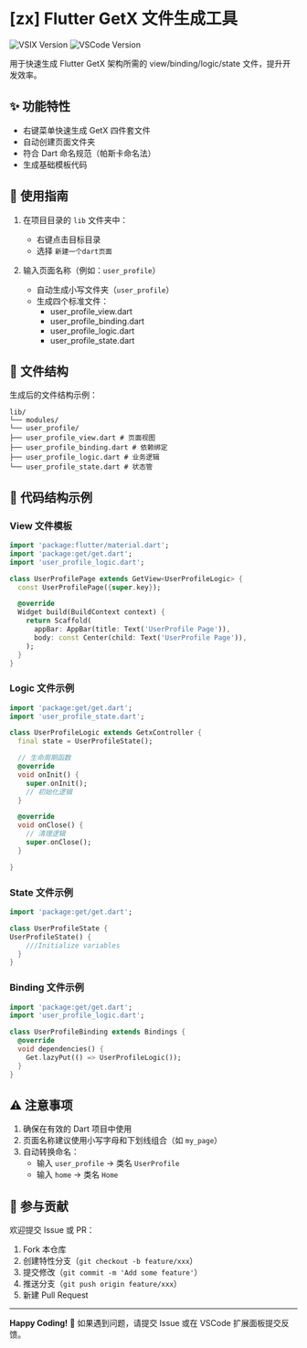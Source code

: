 <!--
 * @Date: 2025-02-23 12:24:12
 * @LastEditors: shawn
 * @LastEditTime: 2025-02-24 07:38:09
-->

# [zx] Flutter GetX 文件生成工具

![VSIX Version](https://img.shields.io/badge/version-0.0.2-blue)
![VSCode Version](https://img.shields.io/badge/vscode-%3E%3D1.97.0-brightgreen)

用于快速生成 Flutter GetX 架构所需的 view/binding/logic/state 文件，提升开发效率。

## ✨ 功能特性

- 右键菜单快速生成 GetX 四件套文件
- 自动创建页面文件夹
- 符合 Dart 命名规范（帕斯卡命名法）
- 生成基础模板代码

## 🚀 使用指南

1. 在项目目录的 `lib` 文件夹中：

   - 右键点击目标目录
   - 选择 `新建一个dart页面`

2. 输入页面名称（例如：`user_profile`）
   - 自动生成小写文件夹（`user_profile`）
   - 生成四个标准文件：
     - user_profile_view.dart
     - user_profile_binding.dart
     - user_profile_logic.dart
     - user_profile_state.dart

## 📁 文件结构

生成后的文件结构示例：

    lib/
    └── modules/
    └── user_profile/
    ├── user_profile_view.dart # 页面视图
    ├── user_profile_binding.dart # 依赖绑定
    ├── user_profile_logic.dart # 业务逻辑
    └── user_profile_state.dart # 状态管

## 📝 代码结构示例

### View 文件模板

```dart
import 'package:flutter/material.dart';
import 'package:get/get.dart';
import 'user_profile_logic.dart';

class UserProfilePage extends GetView<UserProfileLogic> {
  const UserProfilePage({super.key});

  @override
  Widget build(BuildContext context) {
    return Scaffold(
      appBar: AppBar(title: Text('UserProfile Page')),
      body: const Center(child: Text('UserProfile Page')),
    );
  }
}

```

### Logic 文件示例

```dart
import 'package:get/get.dart';
import 'user_profile_state.dart';

class UserProfileLogic extends GetxController {
  final state = UserProfileState();

  // 生命周期函数
  @override
  void onInit() {
    super.onInit();
    // 初始化逻辑
  }

  @override
  void onClose() {
    // 清理逻辑
    super.onClose();
  }

}

```

### State 文件示例

```dart
import 'package:get/get.dart';

class UserProfileState {
UserProfileState() {
    ///Initialize variables
  }
}
```

### Binding 文件示例

```dart
import 'package:get/get.dart';
import 'user_profile_logic.dart';

class UserProfileBinding extends Bindings {
  @override
  void dependencies() {
    Get.lazyPut(() => UserProfileLogic());
  }
}

```

## ⚠️ 注意事项

1. 确保在有效的 Dart 项目中使用
2. 页面名称建议使用小写字母和下划线组合（如 `my_page`）
3. 自动转换命名：
   - 输入 `user_profile` → 类名 `UserProfile`
   - 输入 `home` → 类名 `Home`

## 🤝 参与贡献

欢迎提交 Issue 或 PR：

1. Fork 本仓库
2. 创建特性分支（`git checkout -b feature/xxx`）
3. 提交修改（`git commit -m 'Add some feature'`）
4. 推送分支（`git push origin feature/xxx`）
5. 新建 Pull Request

---

**Happy Coding!** 🎉 如果遇到问题，请提交 Issue 或在 VSCode 扩展面板提交反馈。
